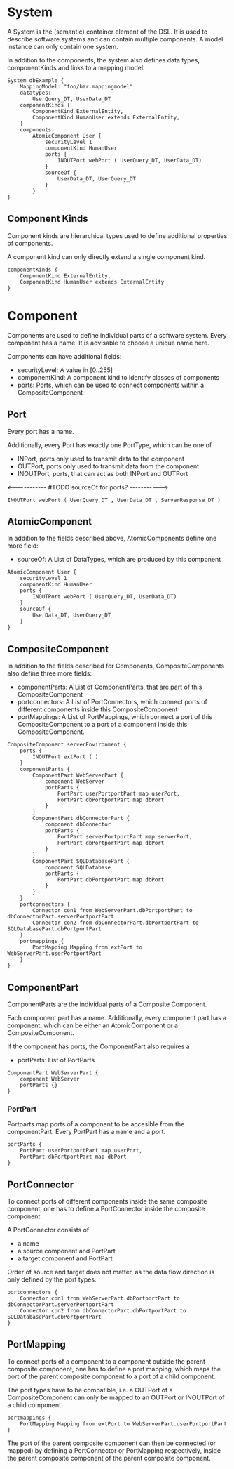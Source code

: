 # System

A System is the (semantic) container element of the DSL. It is used to describe software systems and can contain multiple components. A model instance can only contain one system.

In addition to the components, the system also defines data types, componentKinds and links to a mapping model.
```
System dbExample {
	MappingModel: "foo/bar.mappingmodel"
    datatypes:
		UserQuery_DT, UserData_DT
	componentKinds {
		ComponentKind ExternalEntity,
		ComponentKind HumanUser extends ExternalEntity,
    } 
    components:
		AtomicComponent User {
			securityLevel 1
			componentKind HumanUser 
            ports {
				INOUTPort webPort ( UserQuery_DT, UserData_DT)
			}
			sourceOf {
				UserData_DT, UserQuery_DT
			}
		}
} 
```
## Component Kinds
Component kinds are hierarchical types used to define additional properties of components.

A component kind can only directly extend a single component kind.
```
componentKinds {
    ComponentKind ExternalEntity,
    ComponentKind HumanUser extends ExternalEntity
}
```
# Component

Components are used to define individual parts of a software system. 
Every component has a name. It is advisable to choose a unique name here.

Components can have additional fields:
- securityLevel: A value in [0..255]
- componentKind: A component kind to identify classes of components
- ports: Ports, which can be used to connect components within a CompositeComponent

## Port
Every port has a name.

Additionally, every Port has exactly one PortType, which can be one of
- INPort, ports only used to transmit data to the component
- OUTPort, ports only used to transmit data from the component
- INOUTPort, ports, that can act as both INPort and OUTPort

<----------- #TODO sourceOf for ports? ----------->

```
INOUTPort webPort ( UserQuery_DT , UserData_DT , ServerResponse_DT )
```

## AtomicComponent
In addition to the fields described above, AtomicComponents define one more field:
- sourceOf: A List of DataTypes, which are produced by this component
```
AtomicComponent User {
    securityLevel 1
    componentKind HumanUser 
    ports {
        INOUTPort webPort ( UserQuery_DT, UserData_DT)
    }
    sourceOf {
        UserData_DT, UserQuery_DT
    }
}
```
## CompositeComponent
In addition to the fields described for Components, CompositeComponents also define three more fields:
- componentParts: A List of ComponentParts, that are part of this CompositeComponent
- portconnectors: A List of PortConnectors, which connect ports of different components inside this CompositeComponent
- portMappings: A List of PortMappings, which connect a port of this CompositeComponent to a port of a component inside this CompositeComponent.

```
CompositeComponent serverEnvironment {
    ports {
        INOUTPort extPort ( )
    }
    componentParts {
        ComponentPart WebServerPart {
            component WebServer
            portParts {
                PortPart userPortportPart map userPort,
                PortPart dbPortportPart map dbPort
            }
        }
        ComponentPart dbConnectorPart {
            component dbConnector
            portParts {
                PortPart serverPortportPart map serverPort,
                PortPart dbPortportPart map dbPort
            }
        }
        ComponentPart SQLDatabasePart {
            component SQLDatabase
            portParts {
                PortPart dbPortportPart map dbPort
            }
        }
    }
    portconnectors {
        Connector con1 from WebServerPart.dbPortportPart to dbConnectorPart.serverPortportPart
        Connector con2 from dbConnectorPart.dbPortportPart to SQLDatabasePart.dbPortportPart
    }
    portmappings {
        PortMapping Mapping from extPort to WebServerPart.userPortportPart
    }
}
```

## ComponentPart

ComponentParts are the individual parts of a Composite Component.

Each component part has a name.
Additionally, every component part has a component, which can be either an AtomicComponent or a CompositeComponent.

If the component has ports, the ComponentPart also requires a 
- portParts: List of PortParts

```
ComponentPart WebServerPart {
    component WebServer
    portParts {}
}
```

### PortPart
Portparts map ports of a component to be accesible from the componentPart.
Every PortPart has a name and a port.
```
portParts {
    PortPart userPortportPart map userPort,
    PortPart dbPortportPart map dbPort
}
```

## PortConnector
To connect ports of different components inside the same composite component, one has to define a PortConnector inside the composite component.

A PortConnector consists of 
- a name
- a source component and PortPart
- a target component and PortPart

Order of source and target does not matter, as the data flow direction is only defined by the port types.
```
portconnectors {
    Connector con1 from WebServerPart.dbPortportPart to dbConnectorPart.serverPortportPart
    Connector con2 from dbConnectorPart.dbPortportPart to SQLDatabasePart.dbPortportPart
}
```

## PortMapping
To connect ports of a component to a component outside the parent composite component, one has to define a port mapping, which maps the port of the parent composite component to a port of a child component.

The port types have to be compatible, i.e. a OUTPort of a CompositeComponent can only be mapped to an OUTPort or INOUTPort of a child component.

```
portmappings {
    PortMapping Mapping from extPort to WebServerPart.userPortportPart
}
```
The port of the parent composite component can then be connected (or mapped) by defining a PortConnector or PortMapping respectively, inside the parent composite component of the parent composite component. 